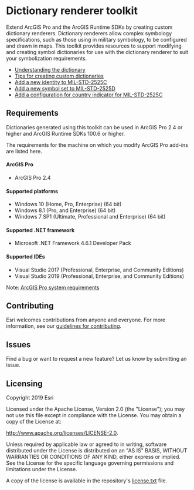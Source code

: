 # Dictionary renderer toolkit
Extend ArcGIS Pro and the ArcGIS Runtime SDKs by creating custom dictionary renderers. Dictionary renderers allow complex symbology specifications, such as those using in military symbology, to be configured and drawn in maps. This toolkit provides resources to support modifying and creating symbol dictionaries for use with the dictionary renderer to suit your symbolization requirements.

* [Understanding the dictionary](/docs/understanding-the-dictionary.md)
* [Tips for creating custom dictionaries](/docs/tips-for-creating-custom-dictionaries.md)
* [Add a new identity to MIL-STD-2525C](/docs/add-a-new-identity-to-MIL-STD-2525C.md)
* [Add a new symbol set to MIL-STD-2525D](/docs/add-a-new-symbol-set-to-MIL-STD-2525D.md)
* [Add a configuration for country indicator for MIL-STD-2525C](/docs/add-a-configuration-for-country-indicator-for-MIL-STD-2525C.md)

## Requirements

Dictionaries generated using this toolkit can be used in ArcGIS Pro 2.4 or higher and ArcGIS Runtime SDKs 100.6 or higher.

The requirements for the machine on which you modify ArcGIS Pro add-ins are listed here. 

#### ArcGIS Pro

* ArcGIS Pro 2.4 

#### Supported platforms

* Windows 10 (Home, Pro, Enterprise) (64 bit)
* Windows 8.1 (Pro, and Enterprise) (64 bit) 
* Windows 7 SP1 (Ultimate, Professional and Enterprise) (64 bit) 

#### Supported .NET framework

* Microsoft .NET Framework 4.6.1 Developer Pack

#### Supported IDEs

* Visual Studio 2017 (Professional, Enterprise, and Community Editions)
* Visual Studio 2019 (Professional, Enterprise, and Community Editions)

Note: [ArcGIS Pro system requirements](https://pro.arcgis.com/en/pro-app/get-started/arcgis-pro-system-requirements.htm) 

## Contributing

Esri welcomes contributions from anyone and everyone. For more information, see our [guidelines for contributing](https://github.com/esri/contributing).

## Issues
Find a bug or want to request a new feature? Let us know by submitting an issue.

## Licensing
Copyright 2019 Esri

Licensed under the Apache License, Version 2.0 (the "License"); you may not use this file except in compliance with the License. You may obtain a copy of the License at:

http://www.apache.org/licenses/LICENSE-2.0.

Unless required by applicable law or agreed to in writing, software distributed under the License is distributed on an "AS IS" BASIS, WITHOUT WARRANTIES OR CONDITIONS OF ANY KIND, either express or implied. See the License for the specific language governing permissions and limitations under the License.

A copy of the license is available in the repository's [license.txt](https://github.com/Esri/arcgis-pro-metadata-toolkit/blob/master/license.txt) file.